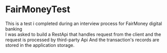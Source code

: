 # FairMoneyTest
This is a test i completed during an interview process for FairMoney digital banking  
I was asked to build a RestApi that handles request from the client and the request is processed by third-party Api
And the transaction's records are stored in the application storage.
